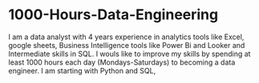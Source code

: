 # 1000-Hours-Data-Engineering
I am a data analyst with 4 years experience in analytics tools like Excel, google sheets, Business Intelligence tools like Power Bi and Looker and Intermediate skills in SQL. I wouls like to improve my skills by spending at least 1000 hours each day (Mondays-Saturdays) to becoming a data engineer. I am starting with Python and SQL,
